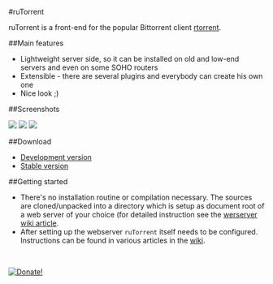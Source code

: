 #ruTorrent

ruTorrent is a front-end for the popular Bittorrent client [rtorrent](http://rakshasa.github.io/rtorrent).

##Main features

* Lightweight server side, so it can be installed on old and low-end servers and even on some SOHO routers
* Extensible - there are several plugins and everybody can create his own one
* Nice look ;) 

##Screenshots

[![](https://github.com/Novik/ruTorrent/wiki/images/scr1_small.jpg)](https://github.com/Novik/ruTorrent/wiki/images/scr1_big.jpg)
[![](https://github.com/Novik/ruTorrent/wiki/images/scr2_small.jpg)](https://github.com/Novik/ruTorrent/wiki/images/scr2_big.jpg)
[![](https://github.com/Novik/ruTorrent/wiki/images/scr3_small.jpg)](https://github.com/Novik/ruTorrent/wiki/images/scr3_big.jpg)

##Download

 * [Development version](https://github.com/Novik/ruTorrent/tarball/master)
 * [Stable version](https://bintray.com/novik65/generic/ruTorrent)

##Getting started

  * There's no installation routine or compilation necessary. The sources are cloned/unpacked into a directory which is setup as document root of a web server of your choice (for detailed instruction see the [werserver wiki article](https://github.com/Novik/ruTorrent/wiki/WebSERVER).
  * After setting up the webserver `ruTorrent` itself needs to be configured. Instructions can be found in various articles in the [wiki](https://github.com/Novik/ruTorrent/wiki).
<br/>

<a href="https://www.paypal.com/cgi-bin/webscr?cmd=_s-xclick&hosted_button_id=2KEV2MSBTF99U">![Donate!](https://www.paypal.com/en_US/i/btn/btn_donateCC_LG.gif)</a>
